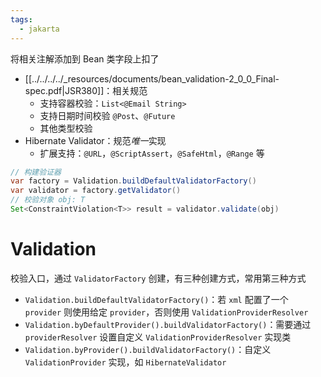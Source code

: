```yaml
---
tags:
  - jakarta
---
```


将相关注解添加到 Bean 类字段上扣了

- [[../../../../_resources/documents/bean_validation-2_0_0_Final-spec.pdf|JSR380]]：相关规范
	- 支持容器校验：`List<@Email String>`
	- 支持日期时间校验 `@Post`、`@Future`
	- 其他类型校验
- Hibernate Validator：规范*唯一*实现
	- 扩展支持：`@URL`，`@ScriptAssert`，`@SafeHtml`，`@Range` 等

```java
// 构建验证器
var factory = Validation.buildDefaultValidatorFactory()
var validator = factory.getValidator()
// 校验对象 obj: T
Set<ConstraintViolation<T>> result = validator.validate(obj)
```

# Validation

校验入口，通过 `ValidatorFactory` 创建，有三种创建方式，常用第三种方式
- `Validation.buildDefaultValidatorFactory()`：若 `xml` 配置了一个 `provider` 则使用给定 `provider`，否则使用 `ValidationProviderResolver`
- `Validation.byDefaultProvider().buildValidatorFactory()`：需要通过 `providerResolver` 设置自定义 `ValidationProviderResolver` 实现类
- `Validation.byProvider().buildValidatorFactory()`：自定义 `ValidationProvider` 实现，如 `HibernateValidator`
